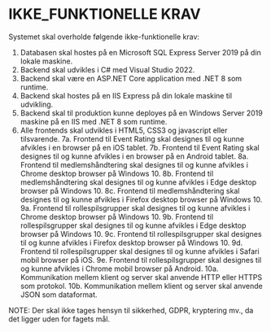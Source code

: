 # IKKE_FUNKTIONELLE KRAV
Systemet skal overholde følgende ikke-funktionelle krav:
1. Databasen skal hostes på en Microsoft SQL Express Server 2019 på din lokale maskine.
2. Backend skal udvikles i C# med Visual Studio 2022.
3. Backend skal være en ASP.NET Core application med .NET 8 som runtime.
4. Backend skal hostes på en IIS Express på din lokale maskine til udvikling.
5. Backend skal til produktion kunne deployes på en Windows Server 2019 maskine på en IIS med .NET 8 som runtime.
6. Alle frontends skal udvikles i HTML5, CSS3 og javascript eller tilsvarende.
7a. Frontend til Event Rating skal designes til og kunne afvikles i en browser på en iOS tablet.
7b. Frontend til Event Rating skal designes til og kunne afvikles i en browser på en Android tablet.
8a. Frontend til medlemshåndtering skal designes til og kunne afvikles i Chrome desktop browser på Windows 10.
8b. Frontend til medlemshåndtering skal designes til og kunne afvikles i Edge desktop browser på Windows 10.
8c. Frontend til medlemshåndtering skal designes til og kunne afvikles i Firefox desktop browser på Windows 10.
9a. Frontend til rollespilsgrupper skal designes til og kunne afvikles i Chrome desktop browser på Windows 10.
9b. Frontend til rollespilsgrupper skal designes til og kunne afvikles i Edge desktop browser på Windows 10.
9c. Frontend til rollespilsgrupper skal designes til og kunne afvikles i Firefox desktop browser på Windows 10.
9d. Frontend til rollespilsgrupper skal designes til og kunne afvikles i Safari mobil browser på iOS.
9e. Frontend til rollespilsgrupper skal designes til og kunne afvikles i Chrome mobil browser på Android.
10a. Kommunikation mellem klient og server skal anvende HTTP eller HTTPS som protokol.
10b. Kommunikation mellem klient og server skal anvende JSON som dataformat.

NOTE: Der skal ikke tages hensyn til sikkerhed, GDPR, kryptering mv., da det ligger uden for fagets mål.